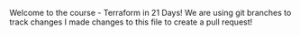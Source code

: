 Welcome to the course - Terraform in 21 Days!
We are using git branches to track changes
I made changes to this file to create a pull request!
